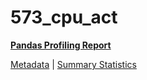 # 573_cpu_act

[**Pandas Profiling Report**](https://epistasislab.github.io/penn-ml-benchmarks/profile/573_cpu_act.html)

[Metadata](metadata.yaml) | [Summary Statistics](summary_stats.tsv)
